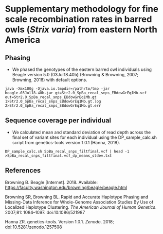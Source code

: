 # Supplementary methodology for fine scale recombination rates in barred owls (*Strix varia*) from eastern North America

## Phasing

* We phased the genotypes of the eastern barred owl individuals using Beagle version 5.0 (03Jul18.40b) (Browning & Browning, 2007; Browning, 2018) with default options.

```
java -Xmx100g -Djava.io.tmpdir=/path/to/tmp -jar beagle.03Jul18.40b.jar gt=Str2.0_SpBa_recal_snps_EBdowGrEq1Mb.vcf out=Str2.0_SpBa_recal_snps_EBdowGrEq1Mb.gt 1>Str2.0_SpBa_recal_snps_EBdowGrEq1Mb.gt.log 2>Str2.0_SpBa_recal_snps_EBdowGrEq1Mb.gt.err
```

## Sequence coverage per individual

* We calculated mean and standard deviation of read depth across the final set of variant sites for each individual using the DP_sample_calc.sh script from genetics-tools version 1.0.1 (Hanna, 2018).

```
DP_sample_calc.sh SpBa_recal_snps_filtfinal.vcf | head -1 >SpBa_recal_snps_filtfinal.vcf_dp_means_stdev.txt
```





## References

Browning B. Beagle [Internet]. 2018. Available: https://faculty.washington.edu/browning/beagle/beagle.html

Browning SR, Browning BL. Rapid and Accurate Haplotype Phasing and Missing-Data Inference for Whole-Genome Association Studies By Use of Localized Haplotype Clustering. *The American Journal of Human Genetics*. 2007;81: 1084–1097. doi:10.1086/521987

Hanna ZR. genetics-tools. Version 1.0.1. *Zenodo*. 2018; doi:10.5281/zenodo.1257508

